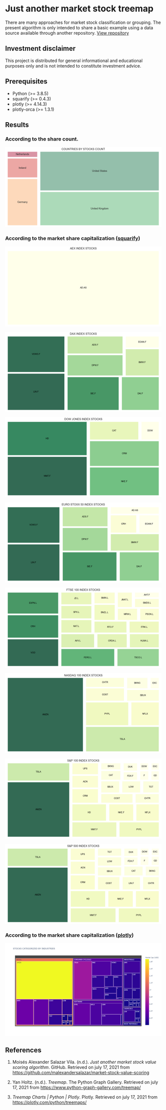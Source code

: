 # Just another market stock treemap

There are many approaches for market stock classification or grouping. The present algorithm is only intended to share a basic example using a data source available through another repository. [View repository][1]

## Investment disclaimer

This project is distributed for general informational and educational purposes only and is not intended to constitute investment advice.

## Prerequisites

* Python (>= 3.8.5)
* squarify (>= 0.4.3)
* plotly (>= 4.14.3)
* plotly-orca (>= 1.3.1)

## Results

### According to the share count. 

![COUNTRIES BY STOCKS COUNT](images/COUNTRIES.png)

### According to the market share capitalization ([squarify][2])

![AEX INDEX STOCKS](images/AEX.png)

![DAX INDEX STOCKS](images/DAX.png)

![DOW JONES STOCKS](images/DOW%20JONES.png)

![EURO STOXX 50 STOCKS](images/EURO%20STOXX%2050.png)

![FTSE 100 STOCKS](images/FTSE%20100.png)

![NASDAQ 100 STOCKS](images/NASDAQ%20100.png)

![S&P 100 STOCKS](images/S&P%20100.png)

![S&P 500 STOCKS](images/S&P%20500.png)

### According to the market share capitalization ([plotly][3])

![S&P 500 STOCKS](images/INDUSTRIES.png)

## References

1. Moisés Alexander Salazar Vila. (n.d.). _Just another market stock value scoring algorithm_. GitHub. Retrieved on july 17, 2021 from https://github.com/malexandersalazar/market-stock-value-scoring

[1]: https://github.com/malexandersalazar/market-stock-value-scoring

2. Yan Holtz. (n.d.). _Treemap_. The Python Graph Gallery. Retrieved on july 17, 2021 from https://www.python-graph-gallery.com/treemap/

[2]: https://www.python-graph-gallery.com/treemap/

3. _Treemap Charts | Python | Plotly_. Plotly. Retrieved on july 17, 2021 from https://plotly.com/python/treemaps/

[3]: https://plotly.com/python/treemaps/